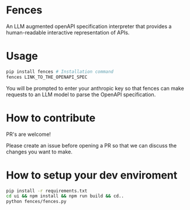 # Fences

An LLM augmented openAPI specification interpreter that provides a human-readable interactive representation of APIs.

# Usage
```sh
pip install fences # Installation command
fences LINK_TO_THE_OPENAPI_SPEC
```

You will be prompted to enter your anthropic key so that fences can make requests to an LLM model to parse the OpenAPI specification.

# How to contribute
PR's are welcome!

Please create an issue before opening a PR so that we can discuss the changes you want to make.

# How to setup your dev enviroment

```sh
pip install -r requirements.txt
cd ui && npm install && npm run build && cd..
python fences/fences.py
```
